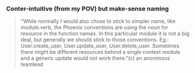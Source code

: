 ### Conter-intuitive (from my POV) but make-sense naming

> "While normally I would also chose to stick to simpler name, like module.verb, the Phoenix conventions are using the noun for resource in the function names. In this particular module it is not a big deal, but generally we should stick to those conventions. Eg.: User.create_user, User.update_user, User.delete_user. Sometimes there might be different resources behind a single context module and a generic update would not work there."(c) an anonimous teamlead
